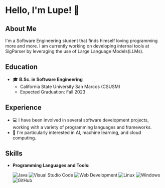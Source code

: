 # Hello, I'm Lupe! 👋

## About Me

I'm a Software Engineering student that finds himself loving programming more and more. I am currently working on developing internal tools at SigParser by leveraging the use of Large Language Models(LLMs).

## Education

- 🎓 **B.Sc. in Software Engineering**
  - California State University San Marcos (CSUSM)
  - Expected Graduation: Fall 2023

## Experience

- 💻 I have been involved in several software development projects, working with a variety of programming languages and frameworks.
- 🤖 I'm particularly interested in AI, machine learning, and cloud computing.

## Skills

- **Programming Languages and Tools:**

  ![Java](https://img.shields.io/badge/Code-Java-blue)
  ![Visual Studio Code](https://img.shields.io/badge/Editor-Visual_Studio_Code-blue)
  ![Web Development](https://img.shields.io/badge/Platform-Web-blue)
  ![Linux](https://img.shields.io/badge/OS-Linux-blue)
  ![Windows](https://img.shields.io/badge/OS-Windows-blue)
  ![GitHub](https://img.shields.io/badge/Tools-GitHub-blue)
 
